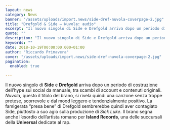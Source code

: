 ```yaml
---
layout: news
category: News
banner: "/assets/uploads/import.news/side-dref-nuvola-coverpage-2.jpg"
title: "Drefgold & Side – Nuvola: audio"
excerpt: "Il nuovo singolo di Side e Drefgold arriva dopo un periodo di costruzione dell’hype sui social da manuale, tra scambi di account e contenuti originali. Nuvola, questo il titolo del brano, si rivela quindi una canzone senza troppe pretese, scorrevole e dal mood leggero e tendenzialmente positivo. La famigerata “presa bene” di Drefgold sembrerebbe quindi [&hellip"
quote: ""
description: "Il nuovo singolo di Side e Drefgold arriva dopo un periodo di costruzione dell’hype sui social da manuale, tra scambi di account e contenuti originali. Nuvola, questo il titolo del brano, si rivela quindi una canzone senza troppe pretese, scorrevole e dal mood leggero e tendenzialmente positivo. La famigerata “presa bene” di Drefgold sembrerebbe quindi [&hellip"
keywords: ""
date: 2018-10-19T00:00:00.000+01:00
author: "Riccardo Primavera"
cover: "/assets/uploads/import.news/side-dref-nuvola-coverpage-2.jpg"
pagination:
  enabled: true

---
```


Il nuovo singolo di **Side** e **Drefgold** arriva dopo un periodo di costruzione dell’hype sui social da manuale, tra scambi di account e contenuti originali. _Nuvola_, questo il titolo del brano, si rivela quindi una canzone senza troppe pretese, scorrevole e dal mood leggero e tendenzialmente positivo. La famigerata “presa bene” di Drefgold sembrerebbe quindi aver contagiato Side, piuttosto a suo agio sulla produzione di _Sick Luke_. Il brano segna anche l’esordio dell’artista romano per **Island Records**, una delle succursali della **Universal** dedicate al rap.